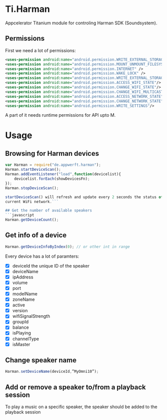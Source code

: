 # Ti.Harman

Appcelerator Titanium module for controling Harman SDK (Soundsystem).

## Permissions

First we need a lot of permissions:

```xml
<uses-permission android:name="android.permission.WRITE_EXTERNAL_STORAGE"/>
<uses-permission android:name="android.permission.MOUNT_UNMOUNT_FILESYSTEMS"/>
<uses-permission android:name="android.permission.INTERNET" />
<uses-permission android:name="android.permission.WAKE_LOCK" />
<uses-permission android:name="android.permission.WRITE_EXTERNAL_STORAGE"/>
<uses-permission android:name="android.permission.ACCESS_WIFI_STATE"/>
<uses-permission android:name="android.permission.CHANGE_WIFI_STATE"/>
<uses-permission android:name="android.permission.CHANGE_WIFI_MULTICAST_STATE"/>
<uses-permission android:name="android.permission.ACCESS_NETWORK_STATE"/>
<uses-permission android:name="android.permission.CHANGE_NETWORK_STATE"/>
<uses-permission android:name="android.permission.WRITE_SETTINGS"/>
```
A part of it needs runtime permissions for API upto M.

# Usage

## Browsing for Harman devices
```javascript
var Harman = require("de.appwerft.harman");
Harman.startDeviceScan();
Harman.addEventListener("load",function(devicelist){
    devicelist.forEach(showDevicesFn);
});
Harman.stopDeviceScan();

startDeviceScan() will refresh and update every 2 seconds the status of the devices in the
current WiFi network.```

## Get the number of available speakers
```javascript
Harman.getDeviceCount();
```
## Get info of a device

```javascript
Harman.getDeviceInfoByIndex(0); // or other int in range
```
Every device has a lot of paramters:
- [x] deviceId      the unique ID of the speaker
- [x] deviceName
- [x] ipAddress
- [x] volume
- [x] port
- [x] modelName
- [x] zoneName
- [x] active
- [x] version
- [x] wifiSignalStrength
- [x] groupId
- [x] balance
- [x] isPlaying
- [x] channelType
- [x] isMaster

## Change speaker name
```javascript
Harman.setDeviceName(deviceId,”MyOmni10”);
```
## Add or remove a speaker to/from a playback session
To play a music on a specific speaker, the speaker should be added to the playback session
